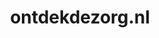 ---
layout: post
title:  "ontdekdezorg.nl"
internal_url:  "/data/ontdekdezorg.nl.html"
categories: dutchgov
---